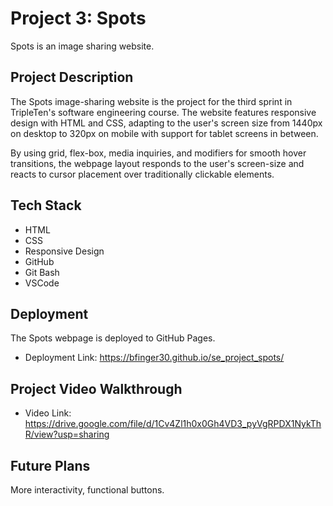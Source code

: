 # Project 3: Spots

Spots is an image sharing website.

## Project Description

The Spots image-sharing website is the project for the third sprint in TripleTen's software engineering course. The website features responsive design with HTML and CSS, adapting to the user's screen size from 1440px on desktop to 320px on mobile with support for tablet screens in between.

By using grid, flex-box, media inquiries, and modifiers for smooth hover transitions, the webpage layout responds to the user's screen-size and reacts to cursor placement over traditionally clickable elements.

## Tech Stack

- HTML
- CSS
- Responsive Design
- GitHub
- Git Bash
- VSCode

## Deployment

The Spots webpage is deployed to GitHub Pages.

- Deployment Link: https://bfinger30.github.io/se_project_spots/

## Project Video Walkthrough

- Video Link: https://drive.google.com/file/d/1Cv4Zl1h0x0Gh4VD3_pyVgRPDX1NykThR/view?usp=sharing

## Future Plans

More interactivity, functional buttons.
